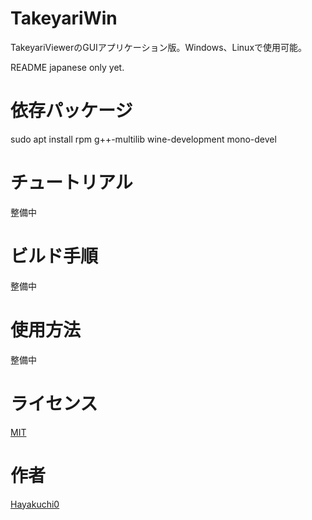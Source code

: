 # TakeyariWin

TakeyariViewerのGUIアプリケーション版。Windows、Linuxで使用可能。

README japanese only yet.


# 依存パッケージ

sudo apt install rpm g++-multilib wine-development mono-devel


# チュートリアル

整備中


# ビルド手順

整備中


# 使用方法

整備中


# ライセンス

[MIT](https://github.com/Hayakuchi0/TakeyariWin/blob/master/LICENSE)

# 作者

[Hayakuchi0](https://github.com/Hayakuchi0)

